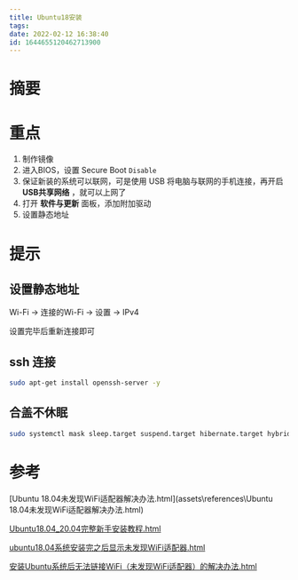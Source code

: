 ```yaml
---
title: Ubuntu18安装
tags: 
date: 2022-02-12 16:38:40
id: 1644655120462713900
---
```

# 摘要



# 重点

1. 制作镜像
2. 进入BIOS，设置 Secure Boot `Disable` 
3.    保证新装的系统可以联网，可是使用 USB 将电脑与联网的手机连接，再开启 **USB共享网络** ，就可以上网了
4. 打开 **软件与更新** 面板，添加附加驱动
5. 设置静态地址

# 提示

## 设置静态地址

Wi-Fi → 连接的Wi-Fi → 设置 → IPv4

设置完毕后重新连接即可

## ssh 连接

```sh
sudo apt-get install openssh-server -y
```



## 合盖不休眠

```sh
sudo systemctl mask sleep.target suspend.target hibernate.target hybrid-sleep.target
```



# 参考

 [Ubuntu 18.04未发现WiFi适配器解决办法.html](assets\references\Ubuntu 18.04未发现WiFi适配器解决办法.html) 

 [Ubuntu18.04_20.04完整新手安装教程.html](assets\references\Ubuntu18.04_20.04完整新手安装教程.html) 

 [ubuntu18.04系统安装完之后显示未发现WiFi适配器.html](assets\references\ubuntu18.04系统安装完之后显示未发现WiFi适配器.html) 

 [安装Ubuntu系统后无法链接WiFi（未发现WiFi适配器）的解决办法.html](assets\references\安装Ubuntu系统后无法链接WiFi（未发现WiFi适配器）的解决办法.html) 



